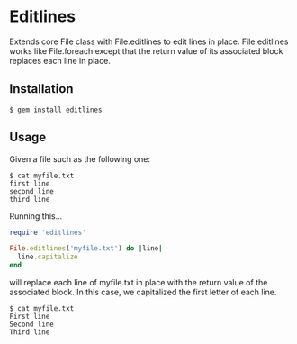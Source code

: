 # Editlines

Extends core File class with File.editlines to edit lines in place.
File.editlines works like File.foreach except that the return value of its
associated block replaces each line in place.

## Installation

    $ gem install editlines

## Usage

Given a file such as the following one:
```
$ cat myfile.txt
first line
second line
third line
```

Running this...
```ruby
require 'editlines'

File.editlines('myfile.txt') do |line|
  line.capitalize
end
```

will replace each line of myfile.txt in place with the return value of the
associated block. In this case, we capitalized the first letter of each line.
```
$ cat myfile.txt
First line
Second line
Third line
```
